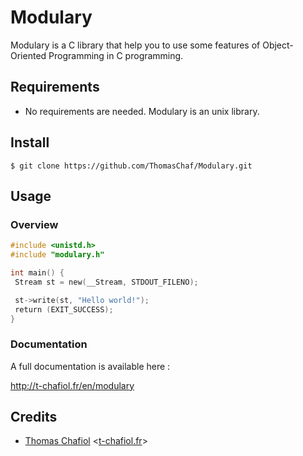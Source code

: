 # Modulary

Modulary is a C library that help you to use some features of Object-Oriented Programming in C programming.

## Requirements ##

 * No requirements are needed. Modulary is an unix library.

## Install

    $ git clone https://github.com/ThomasChaf/Modulary.git

## Usage

### Overview

```c
#include <unistd.h>
#include "modulary.h"

int main() {
 Stream st = new(__Stream, STDOUT_FILENO);

 st->write(st, "Hello world!");
 return (EXIT_SUCCESS);
}
```

### Documentation
  A full documentation is available here :

  http://t-chafiol.fr/en/modulary

## Credits

  - [Thomas Chafiol](http://github.com/ThomasChaf) <[t-chafiol.fr](http://t-chafiol.fr)>
